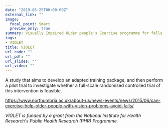 ```yaml
---
date: "2019-05-25T00:00:00Z"
external_link: ""
image:
  focal_point: Smart
  preview_only: true
summary: Visually Impaired OLder people's Exercise programme for falls prevenTion
tags:
- VIOLET
title: VIOLET
url_code: ""
url_pdf: ""
url_slides: ""
url_video: ""
---
```


A study that aims to develop an adapted training package, and then perform a pilot trial to investigate whether a full-scale randomised controlled trial of this intervention is feasible.

https://www.northumbria.ac.uk/about-us/news-events/news/2015/06/can-exercise-help-older-people-with-vision-problems-avoid-falls/

*VIOLET is funded by a grant from the National Institute for Health Research's Public Health Research (PHR) Programme.*

